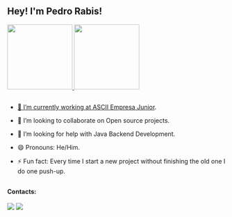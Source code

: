 ## Hey! I'm Pedro Rabis! 
 <div>
  <a href="https://github.com/rabispedro">
  <img height="150em" src="https://github-readme-stats.vercel.app/api?username=rabispedro&show_icons=true&theme=dark&include_all_commits=true&count_private=true"/>
  <img height="150em" src="https://github-readme-stats.vercel.app/api/top-langs/?username=rabispedro&layout=compact&langs_count=7&theme=dark"/>
</div>
 
  ##
 
- 🔭 I’m currently working at [ASCII Empresa Junior](https://github.com/asciiej/).
- 👯 I’m looking to collaborate on Open source projects.
- 🤔 I’m looking for help with Java Backend Development.
- 😄 Pronouns: He/Him.
- ⚡ Fun fact: Every time I start a new project without finishing the old one I do one push-up.

  ##
  
#### Contacts:
<div> 
  <a href = "mailto:rabispedro@gmail.com"><img src="https://img.shields.io/badge/-Gmail-%23333?style=for-the-badge&logo=gmail&logoColor=white" target="_blank"></a>
  <a href="https://www.linkedin.com/in/rabispedro/" target="_blank"><img src="https://img.shields.io/badge/-LinkedIn-%230077B5?style=for-the-badge&logo=linkedin&logoColor=white" target="_blank"></a> 
  
</div>
